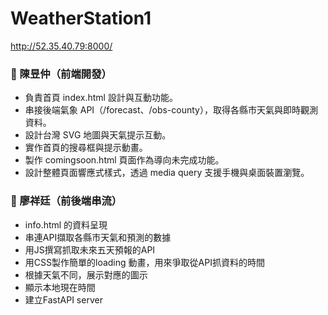 # WeatherStation1
http://52.35.40.79:8000/

### 👤 陳昱仲（前端開發）
- 負責首頁 index.html 設計與互動功能。
- 串接後端氣象 API（/forecast、/obs-county），取得各縣市天氣與即時觀測資料。
- 設計台灣 SVG 地圖與天氣提示互動。
- 實作首頁的搜尋框與提示動畫。
- 製作 comingsoon.html 頁面作為導向未完成功能。
- 設計整體頁面響應式樣式，透過 media query 支援手機與桌面裝置瀏覽。


### 👤 廖祥廷（前後端串流）
- info.html 的資料呈現
- 串連API擷取各縣市天氣和預測的數據
- 用JS撰寫抓取未來五天預報的API
- 用CSS製作簡單的loading 動畫，用來爭取從API抓資料的時間
- 根據天氣不同，展示對應的圖示
- 顯示本地現在時間
- 建立FastAPI server